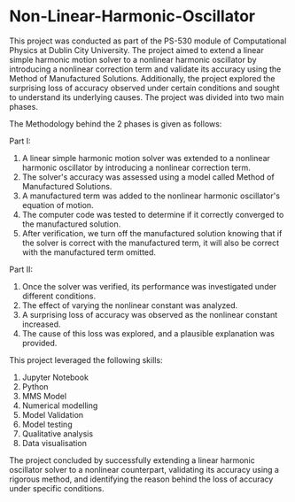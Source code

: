 # Non-Linear-Harmonic-Oscillator

This project was conducted as part of the PS-530 module of Computational Physics at Dublin City University. The project aimed to extend a linear simple harmonic motion solver to a nonlinear harmonic oscillator by introducing a nonlinear correction term and validate its accuracy using the Method of Manufactured Solutions. Additionally, the project explored the surprising loss of accuracy observed under certain conditions and sought to understand its underlying causes. The project was divided into two main phases.

The Methodology behind the 2 phases is given as follows:

Part I:

1. A linear simple harmonic motion solver was extended to a nonlinear harmonic oscillator by introducing a nonlinear correction term.
2. The solver's accuracy was assessed using a model called Method of Manufactured Solutions.
3. A manufactured term was added to the nonlinear harmonic oscillator's equation of motion.
4. The computer code was tested to determine if it correctly converged to the manufactured solution.
5. After verification, we turn off the manufactured solution knowing that if the solver is correct with the manufactured term, it will also be correct with the manufactured term omitted.

Part II:

1. Once the solver was verified, its performance was investigated under different conditions.
2. The effect of varying the nonlinear constant was analyzed.
3. A surprising loss of accuracy was observed as the nonlinear constant increased.
4. The cause of this loss was explored, and a plausible explanation was provided.

This project leveraged the following skills:
1. Jupyter Notebook
2. Python
3. MMS Model
4. Numerical modelling
5. Model Validation
6. Model testing
7. Qualitative analysis
8. Data visualisation


The project concluded by successfully extending a linear harmonic oscillator solver to a nonlinear counterpart, validating its accuracy using a rigorous method, and identifying the reason behind the loss of accuracy under specific conditions.
